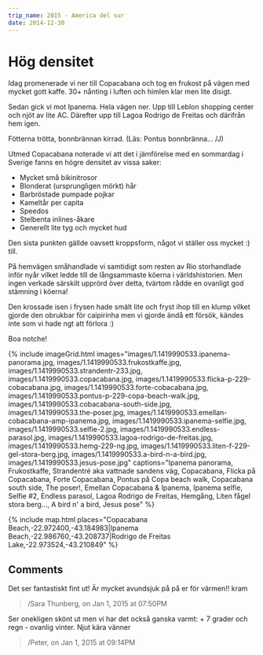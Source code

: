 ```yaml
---
trip_name: 2015 - America del sur
date: 2014-12-30
---
```


# Hög densitet

Idag promenerade vi ner till Copacabana och tog en frukost på vägen med mycket gott kaffe. 30+ nånting i luften och himlen klar men lite disigt.

Sedan gick vi mot Ipanema. Hela vägen ner. Upp till Leblon shopping center och njöt av lite AC. Därefter upp till Lagoa Rodrigo de Freitas och därifrån hem igen.

Fötterna trötta, bonnbrännan kirrad.
(Läs: Pontus bonnbränna... /J)

Utmed Copacabana noterade vi att det i jämförelse med en sommardag i Sverige fanns en högre densitet av vissa saker:
- Mycket små bikinitrosor
- Blonderat (ursprungligen mörkt) hår
- Barbröstade pumpade pojkar
- Kameltår per capita
- Speedos
- Stelbenta inlines-åkare
- Generellt lite tyg och mycket hud

Den sista punkten gällde oavsett kroppsform, något vi ställer oss mycket :) till.

På hemvägen småhandlade vi samtidigt som resten av Rio storhandlade inför nyår vilket ledde till de långsammaste köerna i världshistorien. Men ingen verkade särskilt upprörd över detta, tvärtom rådde en ovanligt god stämning i köerna!

Den krossade isen i frysen hade smält lite och fryst ihop till en klump vilket gjorde den obrukbar för caipirinha men vi gjorde ändå ett försök, kändes inte som vi hade ngt att förlora :)

Boa notche!

{% include imageGrid.html
  images="images/1.1419990533.ipanema-panorama.jpg, images/1.1419990533.frukostkaffe.jpg, images/1.1419990533.strandentr-233.jpg, images/1.1419990533.copacabana.jpg, images/1.1419990533.flicka-p-229-cobacabana.jpg, images/1.1419990533.forte-cobacabana.jpg, images/1.1419990533.pontus-p-229-copa-beach-walk.jpg, images/1.1419990533.cobacabana-south-side.jpg, images/1.1419990533.the-poser.jpg, images/1.1419990533.emellan-cobacabana-amp-ipanema.jpg, images/1.1419990533.ipanema-selfie.jpg, images/1.1419990533.selfie-2.jpg, images/1.1419990533.endless-parasol.jpg, images/1.1419990533.lagoa-rodrigo-de-freitas.jpg, images/1.1419990533.hemg-229-ng.jpg, images/1.1419990533.liten-f-229-gel-stora-berg.jpg, images/1.1419990533.a-bird-n-a-bird.jpg, images/1.1419990533.jesus-pose.jpg"
  captions="Ipanema panorama, Frukostkaffe, Strandentré aka vattnade sandens väg, Copacabana, Flicka på Copacabana, Forte Copacabana, Pontus på Copa beach walk, Copacabana south side, The poser!, Emellan Copacabana & Ipanema, Ipanema selfie, Selfie #2, Endless parasol, Lagoa Rodrigo de Freitas, Hemgång, Liten fågel stora berg..., A bird n' a bird, Jesus pose"
%}

{% include map.html places="Copacabana Beach,-22.972400,-43.184983|Ipanema Beach,-22.986760,-43.208737|Rodrigo de Freitas Lake,-22.973524,-43.210849" %}

## Comments

Det ser fantastiskt fint ut! Är mycket avundsjuk på på er för värmen!! kram
> /Sara Thunberg, on Jan 1, 2015 at 07:50PM

Ser onekligen skönt ut men vi har det också ganska varmt: + 7 grader och regn - ovanlig vinter. Njut kära vänner
> /Peter, on Jan 1, 2015 at 09:14PM
